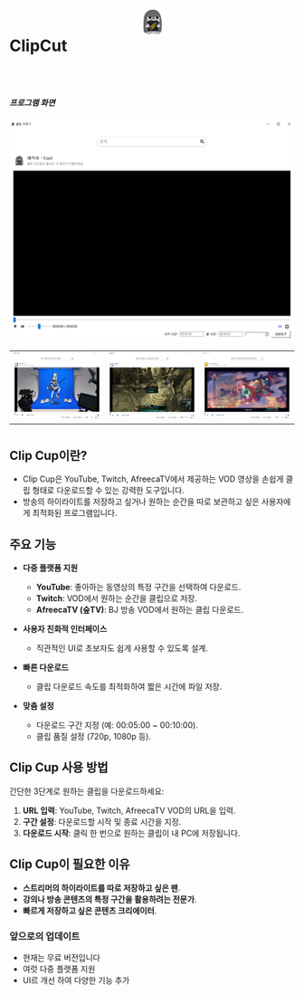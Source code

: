 <h1 style="padding: unset; border: unset;">
    <img src="https://github.com/whynull02/clip_app/blob/main/image/clip_cut.png" width="50" height="50" style="display: block; margin-top: 10px; margin-left: auto; margin-right: auto;">
    <span>ClipCut</span>
</h1>



<br/>
<br/>

##### 프로그램 화면
<img src="https://github.com/whynull02/clip_app/blob/main/image/1.png">
<table>
    <tr>
        <td>
            <img src="https://github.com/whynull02/clip_app/blob/main/image/2.png">
        </td>
        <td>
            <img src="https://github.com/whynull02/clip_app/blob/main/image/3.png">
        </td>
        <td>
            <img src="https://github.com/whynull02/clip_app/blob/main/image/4.png">
        </td>
    </tr>
</table>

#

## Clip Cup이란?
- Clip Cup은 YouTube, Twitch, AfreecaTV에서 제공하는 VOD 영상을 손쉽게 클립 형태로 다운로드할 수 있는 강력한 도구입니다.
- 방송의 하이라이트를 저장하고 싶거나 원하는 순간을 따로 보관하고 싶은 사용자에게 최적화된 프로그램입니다.


## 주요 기능
- **다중 플랫폼 지원**
    - **YouTube**: 좋아하는 동영상의 특정 구간을 선택하여 다운로드.
    - **Twitch**: VOD에서 원하는 순간을 클립으로 저장.
    - **AfreecaTV (숲TV)**: BJ 방송 VOD에서 원하는 클립 다운로드.
  
- **사용자 친화적 인터페이스**
    - 직관적인 UI로 초보자도 쉽게 사용할 수 있도록 설계.
  
- **빠른 다운로드**
    - 클립 다운로드 속도를 최적화하여 짧은 시간에 파일 저장.
  
- **맞춤 설정**
    - 다운로드 구간 지정 (예: 00:05:00 ~ 00:10:00).
    - 클립 품질 설정 (720p, 1080p 등).


## Clip Cup 사용 방법
간단한 3단계로 원하는 클립을 다운로드하세요:
1. **URL 입력**: YouTube, Twitch, AfreecaTV VOD의 URL을 입력.
2. **구간 설정**: 다운로드할 시작 및 종료 시간을 지정.
3. **다운로드 시작**: 클릭 한 번으로 원하는 클립이 내 PC에 저장됩니다.


## Clip Cup이 필요한 이유
- **스트리머의 하이라이트를 따로 저장하고 싶은 팬**.
- **강의나 방송 콘텐츠의 특정 구간을 활용하려는 전문가**.
- **빠르게 저장하고 싶은 콘텐츠 크리에이터**.


### 앞으로의 업데이트
- 현재는 무료 버전입니다
- 여럿 다중 플랫폼 지원
- UI르 개선 하여 다양한 기능 추가





[Releases]: https://github.com/whynull02/clip_app/releases
